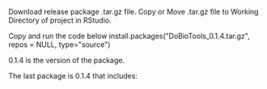 Download release package .tar.gz file.
Copy or Move .tar.gz file to Working Directory of project in RStudio.

Copy and run the code below
install.packages("DoBioTools_0.1.4.tar.gz", repos = NULL, type="source")

0.1.4 is the version of the package.

The last package is 0.1.4 that includes:
